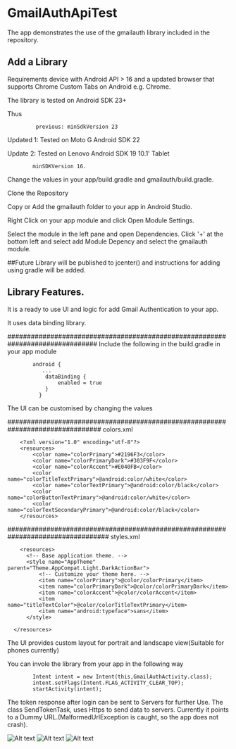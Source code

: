 # GmailAuthApiTest
The app demonstrates the use of the gmailauth library included in the repository.

## Add a Library

Requirements device with Android API > 16 and a updated browser that supports Chrome Custom Tabs on Android e.g. Chrome.

The library is tested on Android SDK 23+ 

Thus            
            
             previous: minSdkVersion 23

Updated 1: Tested on Moto G Android SDK 22

Update 2: Tested on Lenovo Android SDK 19 10.1' Tablet
            
            minSDKVersion 16.
            
Change the values in your app/build.gradle and gmailauth/build.gradle.

Clone the Repository

Copy or Add the gmailauth folder to your app in Android Studio.

Right Click on your app module and click Open Module Settings.

Select the module in the left pane and open Dependencies. Click '+' at the bottom left and select
add Module Depency and select the gmailauth module.

##Future
Library will be published to jcenter() and instructions for adding using gradle will be added.

## Library Features.
It is a ready to use UI and logic for add Gmail Authentication to your app.

It uses data binding library.

###############################################################################
 Include the following in the build.gradle in your app module
                      
            android {
               ...
                dataBinding {
                    enabled = true
                }
              }
The UI can be customised by changing the values

################################################################################
        colors.xml
        
        <?xml version="1.0" encoding="utf-8"?>
        <resources>
            <color name="colorPrimary">#2196F3</color>
            <color name="colorPrimaryDark">#303F9F</color>
            <color name="colorAccent">#E040FB</color>
            <color name="colorTitleTextPrimary">@android:color/white</color>
            <color name="colorTextPrimary">@android:color/black</color>
            <color name="colorButtonTextPrimary">@android:color/white</color>
            <color name="colorTextSecondaryPrimary">@android:color/black</color>
        </resources>
##################################################################################
        styles.xml
        
        <resources>
          <!-- Base application theme. -->
          <style name="AppTheme" parent="Theme.AppCompat.Light.DarkActionBar">
              <!-- Customize your theme here. -->
              <item name="colorPrimary">@color/colorPrimary</item>
              <item name="colorPrimaryDark">@color/colorPrimaryDark</item>
              <item name="colorAccent">@color/colorAccent</item>
              <item name="titleTextColor">@color/colorTitleTextPrimary</item>
              <item name="android:typeface">sans</item>
          </style>

      </resources>
 
 The UI provides custom layout for portrait and landscape view(Suitable for phones currently)
 
 You can invole the library from your app in the following way
  
            Intent intent = new Intent(this,GmailAuthActivity.class);
            intent.setFlags(Intent.FLAG_ACTIVITY_CLEAR_TOP);
            startActivity(intent);
  
  The token response after login can be sent to Servers for further Use. The class SendTokenTask, uses Https to send data to servers. Currently it points to a Dummy URL.(MalformedUrlException is caught, so the app does not crash).
  
  ![Alt text](http://i.imgur.com/qaJ0wup.png "Login Screen") ![Alt text](http://i.imgur.com/M721HkK.png "Account Chooser") ![Alt text](http://i.imgur.com/yYfM9b7.png "Logged In")
  
